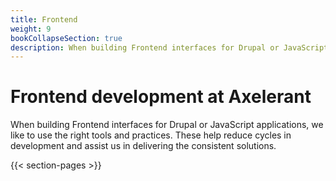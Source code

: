 ```yaml
---
title: Frontend
weight: 9
bookCollapseSection: true
description: When building Frontend interfaces for Drupal or JavaScript applications, we like to use the right tools and practices. These help reduce cycles in development and assist us in delivering the consistent solutions.
---
```


# Frontend development at Axelerant

When building Frontend interfaces for Drupal or JavaScript applications, we like to use the right tools and practices. These help reduce cycles in development and assist us in delivering the consistent solutions.

{{< section-pages >}}
